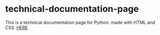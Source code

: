 # technical-documentation-page
This is a technical documentation page for Python. made with HTML and CSS.
[HERE](https://joeldgalan.github.io/documentation-page/)
